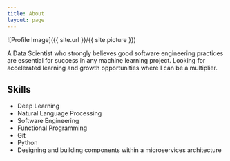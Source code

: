 ```yaml
---
title: About
layout: page
---
```

![Profile Image]({{ site.url }}/{{ site.picture }})

<p>A Data Scientist who strongly believes good software engineering practices are essential for success in any machine learning project. Looking for accelerated learning and growth opportunities where I can be a multiplier.</p>

<h2>Skills</h2>

<ul class="skill-list">
	<li>Deep Learning</li>
	<li>Natural Language Processing</li>
	<li>Software Engineering</li>
	<li>Functional Programming</li>
	<li>Git</li>
	<li>Python</li>
	<li>Designing and building components within a microservices architecture</li>

</ul>

